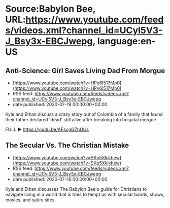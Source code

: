 # Source:Babylon Bee, URL:https://www.youtube.com/feeds/videos.xml?channel_id=UCyl5V3-J_Bsy3x-EBCJwepg, language:en-US

## Anti-Science: Girl Saves Living Dad From Morgue
 - [https://www.youtube.com/watch?v=HPy6I517Mp0](https://www.youtube.com/watch?v=HPy6I517Mp0)
 - RSS feed: https://www.youtube.com/feeds/videos.xml?channel_id=UCyl5V3-J_Bsy3x-EBCJwepg
 - date published: 2020-07-19 00:00:00+00:00

Kyle and Ethan discuss a crazy story out of Colombia of a family that found their father  declared 'dead' still alive after breaking into hospital morgue.

FULL ▶️ https://youtu.be/AFscgGZhUUs

## The Secular Vs. The Christian Mistake
 - [https://www.youtube.com/watch?v=SKp5Xkikhew](https://www.youtube.com/watch?v=SKp5Xkikhew)
 - RSS feed: https://www.youtube.com/feeds/videos.xml?channel_id=UCyl5V3-J_Bsy3x-EBCJwepg
 - date published: 2020-07-18 00:00:00+00:00

Kyle and Ethan discusses The Babylon Bee's guide for Christians to navigate living in a world that is tries to tempt us with secular bands, shows, movies, and satire sites.

